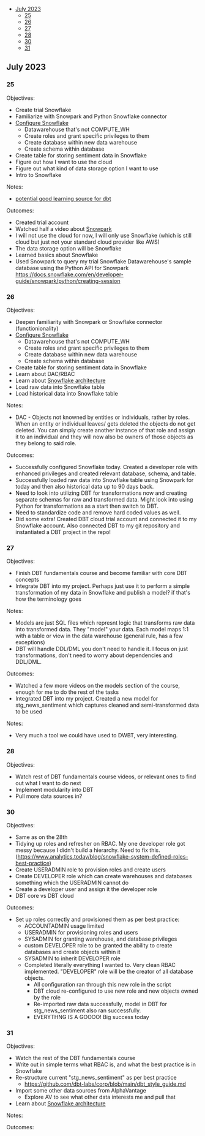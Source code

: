 - [July 2023](#july-2023)
  - [25](#25)
  - [26](#26)
  - [27](#27)
  - [28](#28)
  - [30](#30)
  - [31](#31)

## July 2023
### 25
Objectives:
- Create trial Snowflake
- Familiarize with Snowpark and Python Snowflake connector
- [Configure Snowflake](https://www.youtube.com/watch?v=pZQXK7qO0iY)
    - Datawarehouse that's not COMPUTE_WH
    - Create roles and grant specific privileges to them
    - Create database within new data warehouse
    - Create schema within database
- Create table for storing sentiment data in Snowflake
- Figure out how I want to use the cloud
- Figure out what kind of data storage option I want to use
- Intro to Snowflake

Notes:
- [potential good learning source for dbt](https://www.startdataengineering.com/post/dbt-data-build-tool-tutorial/)

Outcomes:
- Created trial account
- Watched half a video about [Snowpark](https://www.youtube.com/watch?v=udcFnIvXFnE)
- I will not use the cloud for now, I will only use Snowflake (which is still cloud but just not your standard cloud provider like AWS)
- The data storage option will be Snowflake
- Learned basics about Snowflake
- Used Snowpark to query my trial Snowflake Datawarehouse's sample database using the Python API for Snowpark https://docs.snowflake.com/en/developer-guide/snowpark/python/creating-session

### 26
Objectives:
- Deepen familiarity with Snowpark or Snowflake connector (functionionality)
- [Configure Snowflake](https://www.youtube.com/watch?v=pZQXK7qO0iY)
    - Datawarehouse that's not COMPUTE_WH
    - Create roles and grant specific privileges to them
    - Create database within new data warehouse
    - Create schema within database
- Create table for storing sentiment data in Snowflake
- Learn about DAC/RBAC
- Learn about [Snowflake architecture](https://www.youtube.com/watch?v=IocdgUB94KQ&list=PLba2xJ7yxHB7SWc4Sm-Sp3uGN74ulI4pS&index=4)
- Load raw data into Snowflake table
- Load historical data into Snowflake table

Notes:
- DAC - Objects not knowned by entities or individuals, rather by roles. When an entity or individual leaves/ gets deleted the objects do not get deleted. You can simply create another instance of that role and assign it to an individual and they will now also be owners of those objects as they belong to said role.

Outcomes:
- Successfully configured Snowflake today. Created a developer role with enhanced privileges and created relevant database, schema, and table.
- Successfully loaded raw data into Snowflake table using Snowpark for today and then also historical data up to 90 days back.
- Need to look into utilizing DBT for transformations now and creating separate schemas for raw and transformed data. Might look into using Python for transformations as a start then switch to DBT.
- Need to standardize code and remove hard coded values as well.
- Did some extra! Created DBT cloud trial account and connected it to my Snowflake account. Also connected DBT to my git repository and instantiated a DBT project in the repo!

### 27
Objectives:
- Finish DBT fundamentals course and become familiar with core DBT concepts
- Integrate DBT into my project. Perhaps just use it to perform a simple transformation of my data in Snowflake and publish a model? if that's how the terminology goes

Notes:
- Models are just SQL files which represnt logic that transforms raw data into transformed data. They "model" your data. Each model maps 1:1 with a table or view in the data warehouse (general rule, has a few exceptions)
- DBT will handle DDL/DML you don't need to handle it. I focus on just transformations, don't need to worry about dependencies and DDL/DML.

Outcomes:
- Watched a few more videos on the models section of the course, enough for me to do the rest of the tasks
- Integrated DBT into my project. Created a new model for stg_news_sentiment which captures cleaned and semi-transformed data to be used

Notes:
- Very much a tool we could have used to DWBT, very interesting.

### 28
Objectives:
- Watch rest of DBT fundamentals course videos, or relevant ones to find out what I want to do next
- Implement modularity into DBT
- Pull more data sources in?

### 30
Objectives:
- Same as on the 28th
- Tidying up roles and refresher on RBAC. My one developer role got messy because I didn't build a hierarchy. Need to fix this. (https://www.analytics.today/blog/snowflake-system-defined-roles-best-practice)
-  Create USERADMIN role to provision roles and create users
-  Create DEVELOPER role which can create warehouses and databases something which the USERADMIN cannot do
-  Create a developer user and assign it the developer role
-  DBT core vs DBT cloud

Outcomes:
- Set up roles correctly and provisioned them as per best practice:
  - ACCOUNTADMIN usage limited
  - USERADMIN for provisioning roles and users
  - SYSADMIN for granting warehouse, and database privileges
  - custom DEVELOPER role to be granted the ability to create databases and create objects within it
  - SYSADMIN to inherit DEVELOPER role
  - Completed literally everything I wanted to. Very clean RBAC implemented. "DEVELOPER" role will be the creator of all database objects.
    - All configuration ran through this new role in the script
    - DBT cloud re-configured to use new role and new objects owned by the role
    - Re-imported raw data successfully, model in DBT for stg_news_sentiment also ran successfully.
    - EVERYTHNG IS A GOOOO! Big success today

### 31
Objectives:
- Watch the rest of the DBT fundamentals course
- Write out in simple terms what RBAC is, and what the best practice is in Snowflake
- Re-structure current "stg_news_sentiment" as per best practice
  - https://github.com/dbt-labs/corp/blob/main/dbt_style_guide.md
- Import some other data sources from AlphaVantage
  - Explore AV to see what other data interests me and pull that
- Learn about [Snowflake architecture](https://www.youtube.com/watch?v=IocdgUB94KQ&list=PLba2xJ7yxHB7SWc4Sm-Sp3uGN74ulI4pS&index=4)

Notes:

Outcomes: